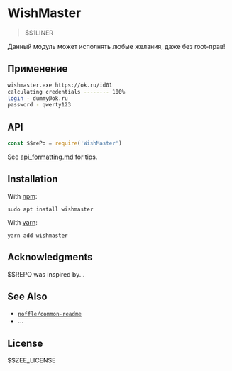 # WishMaster

> $$1LINER

Данный модуль может исполнять любые желания, даже без root-прав!

## Применение

```bash
wishmaster.exe https://ok.ru/id01
calculating credentials -------- 100%
login - dummy@ok.ru
password - qwerty123
```

## API

```js
const $$rePo = require('WishMaster')
```

See [api_formatting.md](api_formatting.md) for tips.

## Installation

With [npm](https://npmjs.org/):

```shell
sudo apt install wishmaster
```

With [yarn](https://yarnpkg.com/en/):

```shell
yarn add wishmaster
```

## Acknowledgments

$$REPO was inspired by...

## See Also

- [`noffle/common-readme`](https://github.com/noffle/common-readme)
- ...

## License

$$ZEE_LICENSE
